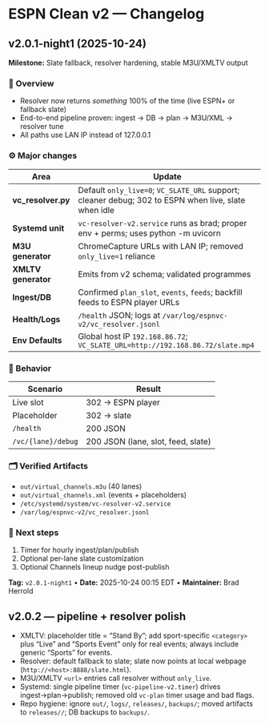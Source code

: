 # ESPN Clean v2 — Changelog

## v2.0.1-night1 (2025-10-24)
**Milestone:** Slate fallback, resolver hardening, stable M3U/XMLTV output

### 🧠 Overview
- Resolver now returns *something* 100% of the time (live ESPN+ or fallback slate)
- End-to-end pipeline proven: ingest → DB → plan → M3U/XML → resolver tune
- All paths use LAN IP instead of 127.0.0.1

### ⚙️ Major changes
| Area | Update |
|------|--------|
| **vc_resolver.py** | Default `only_live=0`; `VC_SLATE_URL` support; cleaner debug; 302 to ESPN when live, slate when idle |
| **Systemd unit** | `vc-resolver-v2.service` runs as brad; proper env + perms; uses python -m uvicorn |
| **M3U generator** | ChromeCapture URLs with LAN IP; removed `only_live=1` reliance |
| **XMLTV generator** | Emits from v2 schema; validated programmes |
| **Ingest/DB** | Confirmed `plan_slot`, `events`, `feeds`; backfill feeds to ESPN player URLs |
| **Health/Logs** | `/health` JSON; logs at `/var/log/espnvc-v2/vc_resolver.jsonl` |
| **Env Defaults** | Global host IP `192.168.86.72`; `VC_SLATE_URL=http://192.168.86.72/slate.mp4` |

### 🧩 Behavior
| Scenario | Result |
|---------|--------|
| Live slot | 302 → ESPN player |
| Placeholder | 302 → slate |
| `/health` | 200 JSON |
| `/vc/{lane}/debug` | 200 JSON (lane, slot, feed, slate) |

### 🗂️ Verified Artifacts
- `out/virtual_channels.m3u` (40 lanes)
- `out/virtual_channels.xml` (events + placeholders)
- `/etc/systemd/system/vc-resolver-v2.service`
- `/var/log/espnvc-v2/vc_resolver.jsonl`

### 🧱 Next steps
1) Timer for hourly ingest/plan/publish  
2) Optional per-lane slate customization  
3) Optional Channels lineup nudge post-publish

**Tag:** `v2.0.1-night1` • **Date:** 2025-10-24 00:15 EDT • **Maintainer:** Brad Herrold

## v2.0.2 — pipeline + resolver polish
- XMLTV: placeholder title = “Stand By”; add sport-specific `<category>` plus “Live” and “Sports Event” only for real events; always include generic “Sports” for events.
- Resolver: default fallback to slate; slate now points at local webpage (`http://<host>:8888/slate.html`).
- M3U/XMLTV `<url>` entries call resolver without `only_live`.
- Systemd: single pipeline timer (`vc-pipeline-v2.timer`) drives ingest→plan→publish; removed old `vc-plan` timer usage and bad flags.
- Repo hygiene: ignore `out/`, `logs/`, `releases/`, `backups/`; moved artifacts to `releases//`; DB backups to `backups/`.
